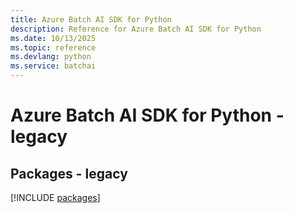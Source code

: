 ```yaml
---
title: Azure Batch AI SDK for Python
description: Reference for Azure Batch AI SDK for Python
ms.date: 10/13/2025
ms.topic: reference
ms.devlang: python
ms.service: batchai
---
```

# Azure Batch AI SDK for Python - legacy
## Packages - legacy
[!INCLUDE [packages](batch-ai-index.md)]